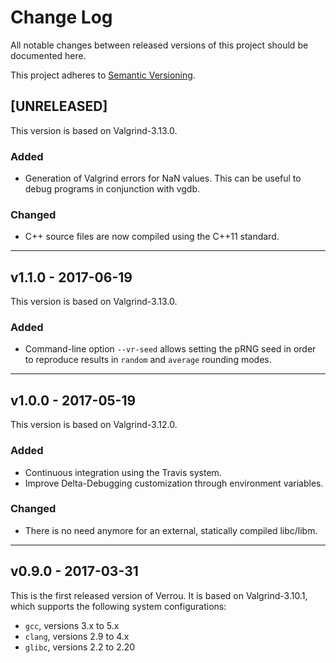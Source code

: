 # Change Log

All notable changes between released versions of this project should be
documented here.

This project adheres to [Semantic Versioning](http://semver.org/).



## [UNRELEASED]

This version is based on Valgrind-3.13.0.

### Added

- Generation of Valgrind errors for NaN values. This can be useful to debug
  programs in conjunction with vgdb.

### Changed

- C++ source files are now compiled using the C++11 standard.


---

## v1.1.0 - 2017-06-19

This version is based on Valgrind-3.13.0.

### Added

- Command-line option `--vr-seed` allows setting the pRNG seed in order to
  reproduce results in `random` and `average` rounding modes.


---

## v1.0.0 - 2017-05-19

This version is based on Valgrind-3.12.0.

### Added

- Continuous integration using the Travis system.
- Improve Delta-Debugging customization through environment variables.

### Changed

- There is no need anymore for an external, statically compiled libc/libm.


---

## v0.9.0 - 2017-03-31

This is the first released version of Verrou. It is based on Valgrind-3.10.1,
which supports the following system configurations:

- `gcc`, versions 3.x to 5.x
- `clang`, versions 2.9 to 4.x
- `glibc`, versions 2.2 to 2.20
